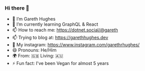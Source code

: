 ### Hi there 👋

- 🔭 I’m Gareth Hughes
- 🌱 I’m currently learning GraphQL & React 
- 📫 How to reach me: https://dotnet.social/@gareth
- 📫 Trying to blog at: https://garethhughes.dev
- 📸 My instagram: https://www.instagram.com/garethrhughes/
- 😄 Pronouns: He/Him
- 🌍 From: 🇬🇧 Living: 🇦🇺
- ⚡ Fun fact: I've been Vegan for almost 5 years

